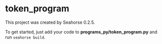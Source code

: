 # token_program

This project was created by Seahorse 0.2.5.

To get started, just add your code to **programs_py/token_program.py** and run `seahorse build`.

